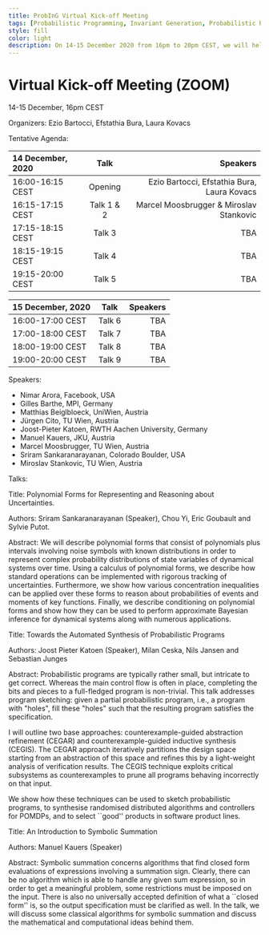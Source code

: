 ```yaml
---
title: ProbInG Virtual Kick-off Meeting 
tags: [Probabilistic Programming, Invariant Generation, Probabilistic Program Termination, Martingale Theory] 
style: fill
color: light
description: On 14-15 December 2020 from 16pm to 20pm CEST, we will held the official ProbInG Kick-off Meeting via ZOOM due to the covid19 pandemic.  
---
```



# Virtual Kick-off Meeting (ZOOM)

14-15 December, 16pm CEST

Organizers: Ezio Bartocci, Efstathia Bura, Laura Kovacs

Tentative Agenda:

| 14 December, 2020      | Talk        | Speakers      |
| :---             |    :----:   |          ---: |
| 16:00-16:15 CEST | Opening     | Ezio Bartocci, Efstathia Bura, Laura Kovacs   |
| 16:15-17:15 CEST | Talk 1 & 2  | Marcel Moosbrugger &  Miroslav Stankovic      |
| 17:15-18:15 CEST | Talk 3       | TBA      |
| 18:15-19:15 CEST | Talk 4       | TBA      |
| 19:15-20:00 CEST | Talk 5       | TBA      |


| 15 December, 2020      | Talk        | Speakers      |
| :---             |    :----:   |          ---: |
| 16:00-17:00 CEST | Talk 6    | TBA   |
| 17:00-18:00 CEST | Talk 7  | TBA      |
| 18:00-19:00 CEST | Talk 8       | TBA      |
| 19:00-20:00 CEST | Talk 9       | TBA      |

Speakers:

- Nimar Arora, Facebook, USA
- Gilles Barthe, MPI, Germany
- Matthias Beiglbloeck, UniWien, Austria
- Jürgen Cito, TU Wien, Austria
- Joost-Pieter Katoen, RWTH Aachen University, Germany
- Manuel Kauers, JKU, Austria
- Marcel Moosbrugger, TU Wien, Austria
- Sriram Sankaranarayanan, Colorado Boulder, USA
- Miroslav Stankovic, TU Wien, Austria

Talks:

Title: Polynomial Forms for Representing and Reasoning about Uncertainties.

Authors: Sriram Sankaranarayanan (Speaker), Chou Yi, Eric Goubault and Sylvie Putot.

Abstract: We will describe polynomial forms that consist of polynomials plus intervals involving noise symbols with 
known distributions in order to represent complex probability distributions of state variables of dynamical systems over time.
Using a calculus of polynomial forms, we describe how standard operations can be implemented with rigorous tracking
of uncertainties.  Furthermore, we show how various concentration inequalities can be applied over these forms to 
reason about probabilities of events and moments of key functions. Finally, we describe conditioning on polynomial
forms and show how they can be used to perform approximate Bayesian inference for dynamical systems along with numerous
applications.


Title: Towards the Automated Synthesis of Probabilistic Programs

Authors: Joost Pieter Katoen (Speaker), Milan Ceska, Nils Jansen and Sebastian Junges

Abstract:
Probabilistic programs are typically rather small, but intricate to get
correct. Whereas the main control flow is often in place, completing the
bits and pieces to a full-fledged program is non-trivial. This talk
addresses program sketching: given a partial probabilistic program,
i.e., a program with "holes", fill these "holes" such that the resulting
program satisfies the specification.

I will outline two base approaches: counterexample-guided abstraction
refinement (CEGAR) and counterexample-guided inductive synthesis
(CEGIS). The CEGAR approach iteratively partitions the design space
starting from an abstraction of this space and refines this by a
light-weight analysis of verification results. The CEGIS technique
exploits critical subsystems as counterexamples to prune all programs
behaving incorrectly on that input.

We show how these techniques can be used to sketch probabilistic
programs, to synthesise randomised distributed algorithms and
controllers for POMDPs, and to select ``good'' products in software
product lines.


Title: An Introduction to Symbolic Summation

Authors: Manuel Kauers (Speaker)

Abstract: Symbolic summation concerns algorithms that find closed form 
evaluations of expressions involving a summation sign. Clearly, there can be no 
algorithm which is able to handle any given sum expression, so in order
to get a meaningful problem, some restrictions must be imposed on the
input. There is also no universally accepted
definition of what a ``closed form'' is, so the output specification
must be clarified as well. In the talk, we
will discuss some classical algorithms for symbolic summation and
discuss the mathematical and computational
ideas behind them.



